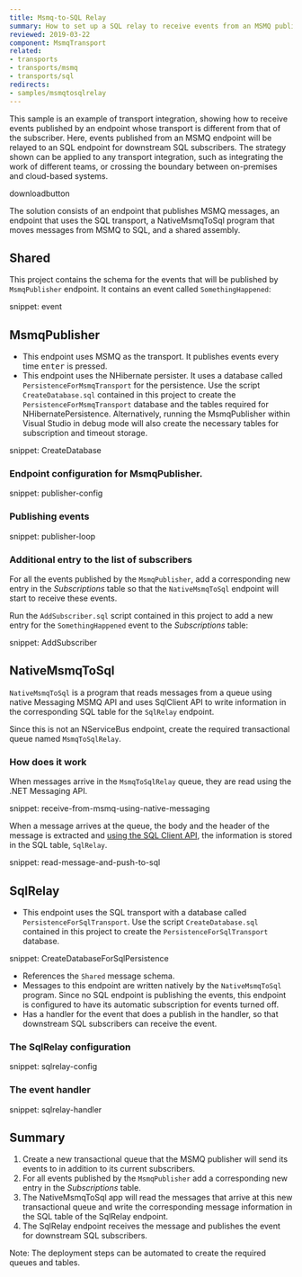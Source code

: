 ```yaml
---
title: Msmq-to-SQL Relay
summary: How to set up a SQL relay to receive events from an MSMQ publisher.
reviewed: 2019-03-22
component: MsmqTransport
related:
- transports
- transports/msmq
- transports/sql
redirects:
- samples/msmqtosqlrelay
---
```


This sample is an example of transport integration, showing how to receive events published by an endpoint whose transport is different from that of the subscriber. Here, events published from an MSMQ endpoint will be relayed to an SQL endpoint for downstream SQL subscribers. The strategy shown can be applied to any transport integration, such as integrating the work of different teams, or crossing the boundary between on-premises and cloud-based systems.

downloadbutton

The solution consists of an endpoint that publishes MSMQ messages, an endpoint that uses the SQL transport, a NativeMsmqToSql program that moves messages from MSMQ to SQL, and a shared assembly.


## Shared

This project contains the schema for the events that will be published by `MsmqPublisher` endpoint. It contains an event called `SomethingHappened`:

snippet: event


## MsmqPublisher

 * This endpoint uses MSMQ as the transport. It publishes events every time <kbd>enter</kbd> is pressed.
 * This endpoint uses the NHibernate persister. It uses a database called `PersistenceForMsmqTransport` for the persistence. Use the script `CreateDatabase.sql` contained in this project to create the `PersistenceForMsmqTransport` database and the tables required for NHibernatePersistence. Alternatively, running the MsmqPublisher within Visual Studio in debug mode will also create the necessary tables for subscription and timeout storage.

snippet: CreateDatabase


### Endpoint configuration for MsmqPublisher.

snippet: publisher-config


### Publishing events

snippet: publisher-loop


### Additional entry to the list of subscribers

For all the events published by the `MsmqPublisher`, add a corresponding new entry in the _Subscriptions_ table so that the `NativeMsmqToSql` endpoint will start to receive these events.

Run the `AddSubscriber.sql` script contained in this project to add a new entry for the `SomethingHappened` event to the _Subscriptions_ table:

snippet: AddSubscriber


## NativeMsmqToSql

`NativeMsmqToSql` is a program that reads messages from a queue using native Messaging MSMQ API and uses SqlClient API to write information in the corresponding SQL table for the `SqlRelay` endpoint.

Since this is not an NServiceBus endpoint, create the required transactional queue named `MsmqToSqlRelay`.


### How does it work

When messages arrive in the `MsmqToSqlRelay` queue, they are read using the .NET Messaging API.

snippet: receive-from-msmq-using-native-messaging

When a message arrives at the queue, the body and the header of the message is extracted and [using the SQL Client API](/transports/sql/operations-scripting.md), the information is stored in the SQL table, `SqlRelay`. 

snippet: read-message-and-push-to-sql


## SqlRelay

 * This endpoint uses the SQL transport with a database called `PersistenceForSqlTransport`. Use the script `CreateDatabase.sql` contained in this project to create the `PersistenceForSqlTransport` database.

snippet: CreateDatabaseForSqlPersistence

 * References the `Shared` message schema.
 * Messages to this endpoint are written natively by the `NativeMsmqToSql` program. Since no SQL endpoint is publishing the events, this endpoint is configured to have its automatic subscription for events turned off.
 * Has a handler for the event that does a publish in the handler, so that downstream SQL subscribers can receive the event.


### The SqlRelay configuration

snippet: sqlrelay-config


### The event handler

snippet: sqlrelay-handler


## Summary

 1. Create a new transactional queue that the MSMQ publisher will send its events to in addition to its current subscribers.
 1. For all events published by the `MsmqPublisher` add a corresponding new entry in the _Subscriptions_ table.
 1. The NativeMsmqToSql app will read the messages that arrive at this new transactional queue and write the corresponding message information in the SQL table of the SqlRelay endpoint.
 1. The SqlRelay endpoint receives the message and publishes the event for downstream SQL subscribers.

Note: The deployment steps can be automated to create the required queues and tables.
